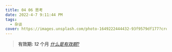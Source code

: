 ```yaml
---
title: 04 06 思考
date: 2022-4-7 9:11:44 PM
tags:
  - 杂谈
cover: https://images.unsplash.com/photo-1649222444432-93f9579df177?crop=entropy&cs=tinysrgb&fit=max&fm=jpg&ixid=Mnw0NTI1NXwwfDF8cmFuZG9tfHx8fHx8fHx8MTY0OTMzNzEwNA&ixlib=rb-1.2.1&q=80&w=1080
---
```


> **有效期: *12* 个月**  *[什么是有效期?](https://blog.timvel.com/2020/12/28/12-28-2020-a-description-of-the-validity-period/)*

